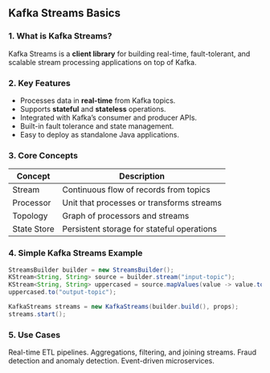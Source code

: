 ## Kafka Streams Basics

### 1. What is Kafka Streams?
Kafka Streams is a **client library** for building real-time, fault-tolerant, and scalable stream processing applications on top of Kafka.


### 2. Key Features
- Processes data in **real-time** from Kafka topics.
- Supports **stateful** and **stateless** operations.
- Integrated with Kafka’s consumer and producer APIs.
- Built-in fault tolerance and state management.
- Easy to deploy as standalone Java applications.

### 3. Core Concepts
| Concept       | Description                                 |
|---------------|---------------------------------------------|
| Stream        | Continuous flow of records from topics     |
| Processor     | Unit that processes or transforms streams  |
| Topology      | Graph of processors and streams             |
| State Store  | Persistent storage for stateful operations   |


### 4. Simple Kafka Streams Example
```java
StreamsBuilder builder = new StreamsBuilder();
KStream<String, String> source = builder.stream("input-topic");
KStream<String, String> uppercased = source.mapValues(value -> value.toUpperCase());
uppercased.to("output-topic");

KafkaStreams streams = new KafkaStreams(builder.build(), props);
streams.start();
```

### 5. Use Cases
Real-time ETL pipelines.
Aggregations, filtering, and joining streams.
Fraud detection and anomaly detection.
Event-driven microservices.
